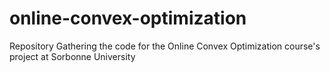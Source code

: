# online-convex-optimization
Repository Gathering the code for the Online Convex Optimization course's project at Sorbonne University
